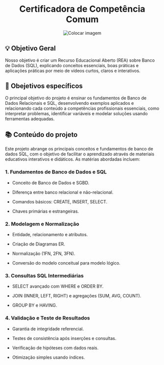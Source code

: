 <div align="center">
  <h1> Certificadora de Competência Comum</h1>
  <img src="" alt="Colocar imagem">
</div>

## 💡 Objetivo Geral
Nosso objetivo é criar um Recurso Educacional Aberto (REA) sobre Banco de Dados (SQL), explicando conceitos essenciais, boas práticas e aplicações práticas por meio de vídeos curtos, claros e interativos.

## 🎯 Obejetivos específicos
O principal objetivo do projeto é ensinar os fundamentos de Banco de Dados Relacionais e SQL, desenvolvendo exemplos aplicados e relacionando cada conteúdo a competências profissionais essenciais, como interpretar problemas, identificar variáveis e modelar soluções usando ferramentas adequadas.

## 📚 Conteúdo do projeto 
Este projeto abrange os principais conceitos e fundamentos de banco de dados SQL, com o objetivo de facilitar o aprendizado através de materiais educativos interativos e didáticos. As matérias abordadas incluem:

### 1. Fundamentos de Banco de Dados e SQL 
- Conceito de Banco de Dados e SGBD.

- Diferença entre banco relacional e não-relacional.

- Comandos básicos: CREATE, INSERT, SELECT.

- Chaves primárias e estrangeiras.

### 2. Modelagem e Normalização

- Entidade, relacionamento e atributos.

- Criação de Diagramas ER.

- Normalização (1FN, 2FN, 3FN).

- Conversão do modelo conceitual para modelo lógico.

### 3. Consultas SQL Intermediárias 
- SELECT avançado com WHERE e ORDER BY.

- JOIN (INNER, LEFT, RIGHT) e agregações (SUM, AVG, COUNT).

- GROUP BY e HAVING.

### 4. Validação e Teste de Resultados
- Garantia de integridade referencial.

- Testes de consistência após inserções e consultas.

- Verificação de hipóteses com dados reais.

- Otimização simples usando índices.
